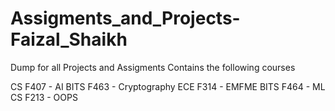 # Assigments_and_Projects-Faizal_Shaikh
Dump for all Projects and Assigments
Contains the following courses

CS F407 - AI
BITS F463 - Cryptography
ECE F314 - EMFME
BITS F464 - ML
CS F213 - OOPS